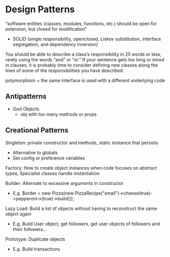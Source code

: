 # Design Patterns

“software entities (classes, modules, functions, etc.) should be open for extension, but closed for modification”
- SOLID (single responsibility, openclosed, Liskov substitution, interface segregation, and dependency inversion)

You should be able to describe a class’s responsibility in 25 words or less, rarely using the words “and” or “or.” If your sentence gets too long or mired in clauses, it is probably time to consider defining new classes along the lines of some of the responsibilities you have described.

polymorphism = the same interface is used with a different underlying code

## Antipatterns

- God Objects
    - obj with too many methods or props

## Creational Patterns

Singleton: private constructor and methods, static inistance that persists
- Alternative to globals
- Set config or preference variables

Factory: How to create object instances when code focuses on abstract types; Specialist classes handle instantiation

Builder: Alternate to excessive arguments in constructor
- E.g. $order = new Pizza(new PizzaRecipe("small")->cheese(true)->pepperoni->(true)->build());

Lazy Load: Build a list of objects without having to reconstruct the same object again
- E.g. Build User object, get followers, get user objects of followers and their followers...

Prototype: Duplicate objects
- E.g. Build transactions
